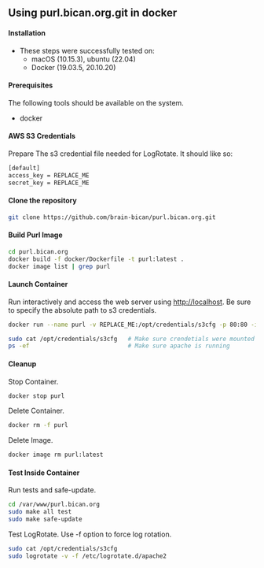## Using purl.bican.org.git in docker

#### Installation

- These steps were successfully tested on:
    - macOS (10.15.3), ubuntu (22.04)
    - Docker (19.03.5, 20.10.20)

#### Prerequisites

The following tools should be available on the system.

- docker

#### AWS S3 Credentials

Prepare The s3 credential file needed for LogRotate. It should like so: 

```sh
[default]
access_key = REPLACE_ME
secret_key = REPLACE_ME
```

#### Clone the repository

```sh
git clone https://github.com/brain-bican/purl.bican.org.git
```

#### Build Purl Image

```sh
cd purl.bican.org
docker build -f docker/Dockerfile -t purl:latest .
docker image list | grep purl 
```

#### Launch Container

Run interactively and access the web server using [http://localhost](http://localhost).
Be sure to specify the absolute path to s3 credentials.

```sh
docker run --name purl -v REPLACE_ME:/opt/credentials/s3cfg -p 80:80 -it purl:latest /bin/bash

sudo cat /opt/credentials/s3cfg   # Make sure crendetials were mounted properly
ps -ef                            # Make sure apache is running
```

#### Cleanup

Stop Container.

```sh
docker stop purl
```

Delete Container.

```sh
docker rm -f purl
```

Delete Image.

```sh
docker image rm purl:latest
```

#### Test Inside Container

Run tests and safe-update.

```sh
cd /var/www/purl.bican.org
sudo make all test
sudo make safe-update
```

Test LogRotate. Use -f option to force log rotation.

```sh
sudo cat /opt/credentials/s3cfg
sudo logrotate -v -f /etc/logrotate.d/apache2
```
